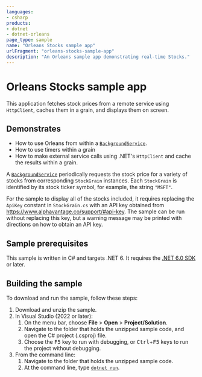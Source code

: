 ```yaml
---
languages:
- csharp
products:
- dotnet
- dotnet-orleans
page_type: sample
name: "Orleans Stocks sample app"
urlFragment: "orleans-stocks-sample-app"
description: "An Orleans sample app demonstrating real-time Stocks."
---
```


# Orleans Stocks sample app

This application fetches stock prices from a remote service using `HttpClient`, caches them in a grain, and displays them on screen.

## Demonstrates

* How to use Orleans from within a [`BackgroundService`](https://docs.microsoft.com/aspnet/core/fundamentals/host/hosted-services#backgroundservice-base-class).
* How to use timers within a grain
* How to make external service calls using .NET's `HttpClient` and cache the results within a grain.

A [`BackgroundService`](https://docs.microsoft.com/aspnet/core/fundamentals/host/hosted-services#backgroundservice-base-class) periodically requests the stock price for a variety of stocks from corresponding `StockGrain` instances.
Each `StockGrain` is identified by its stock ticker symbol, for example, the string `"MSFT"`.

For the sample to display all of the stocks included, it requires replacing the `ApiKey` constant in `StockGrain.cs` with an API key obtained from https://www.alphavantage.co/support/#api-key.
The sample can be run without replacing this key, but a warning message may be printed with directions on how to obtain an API key.

## Sample prerequisites

This sample is written in C# and targets .NET 6. It requires the [.NET 6.0 SDK](https://dotnet.microsoft.com/download/dotnet/6.0) or later.

## Building the sample

To download and run the sample, follow these steps:

1. Download and unzip the sample.
2. In Visual Studio (2022 or later):
    1. On the menu bar, choose **File** > **Open** > **Project/Solution**.
    2. Navigate to the folder that holds the unzipped sample code, and open the C# project (.csproj) file.
    3. Choose the <kbd>F5</kbd> key to run with debugging, or <kbd>Ctrl</kbd>+<kbd>F5</kbd> keys to run the project without debugging.
3. From the command line:
   1. Navigate to the folder that holds the unzipped sample code.
   2. At the command line, type [`dotnet run`](https://docs.microsoft.com/dotnet/core/tools/dotnet-run).

